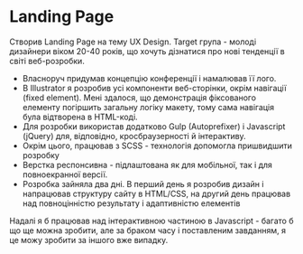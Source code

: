# Landing Page

Створив Landing Page на тему UX Design. Target група - молоді дизайнери віком 20-40 років, що хочуть дізнатися про нові тенденції в світі веб-розробки.
* Власноруч придумав концепцію конференції і намалював її лого.
* В Illustrator я розробив усі компоненти веб-сторінки, окрім навігації (fixed element). Мені здалося, що демонстрація фіксованого елементу погіршить загальну логіку макету, тому сама навігація була відтворена в HTML-коді.
* Для розробки використав додатково Gulp (Autoprefixer) і Javascript (jQuery) для, відповідно, кросбраузерності й інтерактиву.
* Окрім цього, працював з SCSS - технологія допомогла пришвидшити розробку
* Верстка респонсивна - підлаштована як для мобільної, так і для повноекранної версії.
* Розробка зайняла два дні. В перший день я розробив дизайн і напрацював структуру сайту в HTML/CSS, на другий день працював над повноцінністю результату і адаптивністю елементів


Надалі я б працював над інтерактивною частиною в Javascript - багато б що ще можна зробити, але за браком часу і поставленим завданням, я це можу зробити за іншого вже випадку.
